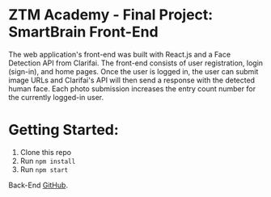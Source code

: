 # ZTM Academy - Final Project: SmartBrain Front-End

The web application's front-end was built with React.js and a Face Detection API from Clarifai. The front-end consists of user registration, login (sign-in), and home pages. Once the user is logged in, the user can submit image URLs and Clarifai's API will then send a response with the detected human face. Each photo submission increases the entry count number for the currently logged-in user.

# Getting Started:
1. Clone this repo
2. Run `npm install`
3. Run `npm start`

Back-End [GitHub](https://github.com/jstran97/ztm-smartbrain-api/tree/main).
